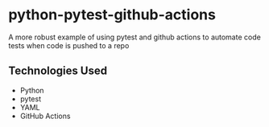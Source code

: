 # python-pytest-github-actions
A more robust example of using pytest and github actions to automate code tests when code is pushed to a repo

## Technologies Used
* Python
* pytest
* YAML
* GitHub Actions